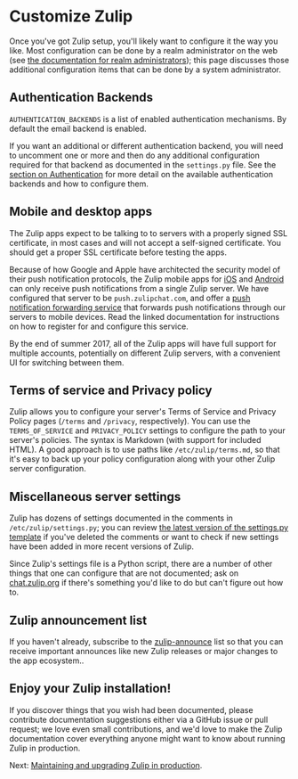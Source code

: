 # Customize Zulip

Once you've got Zulip setup, you'll likely want to configure it the
way you like.  Most configuration can be done by a realm administrator
on the web (see
[the documentation for realm administrators][realm-admin-docs]); this
page discusses those additional configuration items that can be done
by a system administrator.

[realm-admin-docs]: https://zulipchat.com/help/getting-your-organization-started-with-zulip


## Authentication Backends

`AUTHENTICATION_BACKENDS` is a list of enabled authentication mechanisms. By
default the email backend is enabled.

If you want an additional or different authentication backend, you will need to
uncomment one or more and then do any additional configuration required for
that backend as documented in the `settings.py` file. See
the [section on Authentication](prod-authentication-methods.html) for more detail on the available
authentication backends and how to configure them.

## Mobile and desktop apps

The Zulip apps expect to be talking to to servers with a properly
signed SSL certificate, in most cases and will not accept a
self-signed certificate.  You should get a proper SSL certificate
before testing the apps.

Because of how Google and Apple have architected the security model of
their push notification protocols, the Zulip mobile apps for
[iOS](https://itunes.apple.com/us/app/zulip/id1203036395) and
[Android](https://play.google.com/store/apps/details?id=com.zulip.android)
can only receive push notifications from a single Zulip server.  We
have configured that server to be `push.zulipchat.com`, and offer a
[push notification forwarding service](prod-mobile-push-notifications.html) that
forwards push notifications through our servers to mobile devices.
Read the linked documentation for instructions on how to register for
and configure this service.

By the end of summer 2017, all of the Zulip apps will have full
support for multiple accounts, potentially on different Zulip servers,
with a convenient UI for switching between them.

## Terms of service and Privacy policy

Zulip allows you to configure your server's Terms of Service and
Privacy Policy pages (`/terms` and `/privacy`, respectively).  You can
use the `TERMS_OF_SERVICE` and `PRIVACY_POLICY` settings to configure
the path to your server's policies.  The syntax is Markdown (with
support for included HTML).  A good approach is to use paths like
`/etc/zulip/terms.md`, so that it's easy to back up your policy
configuration along with your other Zulip server configuration.

## Miscellaneous server settings

Zulip has dozens of settings documented in the comments in
`/etc/zulip/settings.py`; you can review
[the latest version of the settings.py template][settings-py-template]
if you've deleted the comments or want to check if new settings have
been added in more recent versions of Zulip.

Since Zulip's settings file is a Python script, there are a number of
other things that one can configure that are not documented; ask on
[chat.zulip.org](https://zulip.readthedocs.io/en/latest/chat-zulip-org.html)
if there's something you'd like to do but can't figure out how to.

[settings-py-template]: https://github.com/zulip/zulip/blob/master/zproject/prod_settings_template.py

## Zulip announcement list

If you haven't already, subscribe to the
[zulip-announce](https://groups.google.com/forum/#!forum/zulip-announce)
list so that you can receive important announces like new Zulip
releases or major changes to the app ecosystem..

## Enjoy your Zulip installation!

If you discover things that you wish had been documented, please
contribute documentation suggestions either via a GitHub issue or pull
request; we love even small contributions, and we'd love to make the
Zulip documentation cover everything anyone might want to know about
running Zulip in production.

Next: [Maintaining and upgrading Zulip in
production](prod-maintain-secure-upgrade.html).
